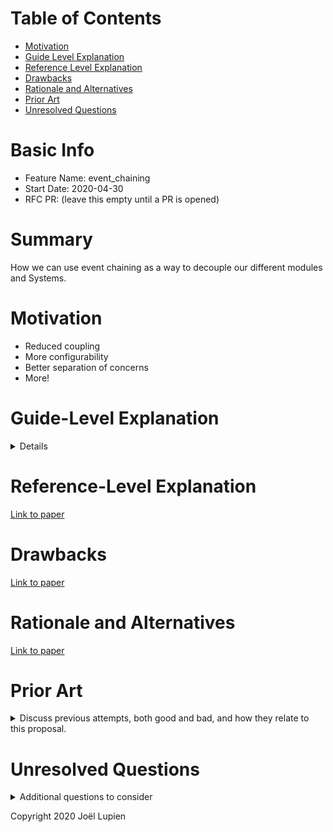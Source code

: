 # Table of Contents

- [Motivation]
- [Guide Level Explanation](#guide-level-explanation)
- [Reference Level Explanation](#reference-level-explanation)
- [Drawbacks]
- [Rationale and Alternatives](#rationale-and-alternatives)
- [Prior Art](#prior-art)
- [Unresolved Questions](#unresolved-questions)

# Basic Info
[basic]: #basic-info

- Feature Name: event_chaining
- Start Date: 2020-04-30
- RFC PR: (leave this empty until a PR is opened)

# Summary
[summary]: #summary

How we can use event chaining as a way to decouple our different
modules and Systems.

# Motivation
[motivation]: #motivation

- Reduced coupling
- More configurability
- Better separation of concerns
- More!

# Guide-Level Explanation
[guide-level-explanation]: #guide-level-explanation
<details>

[Link to paper](https://www.jojolepro.com/event_chaining.pdf)

</details>

# Reference-Level Explanation
[reference-level-explanation]: #reference-level-explanation

[Link to paper](https://www.jojolepro.com/event_chaining.pdf)

# Drawbacks
[drawbacks]: #drawbacks

[Link to paper](https://www.jojolepro.com/event_chaining.pdf)

# Rationale and Alternatives
[rationale-and-alternatives]: #rationale-and-alternatives

[Link to paper](https://www.jojolepro.com/event_chaining.pdf)

# Prior Art
[prior-art]: #prior-art
<details>
<summary>Discuss previous attempts, both good and bad, and how they relate to this proposal.</summary>
The currently EventRetrigger type in Amethyst was the first proof of concept we did at implementing event chains.
We only used it in the UI crate to get a basic idea of how this can work.

After this, I implemented an example UiDriver in a [fork](https://github.com/jojolepro/amethyst/tree/eventchain) and it worked just fine.
</details>

# Unresolved Questions
[unresolved-questions]: #unresolved-questions
<details>
<summary>Additional questions to consider</summary>
The main unresolved question that remains is how we will make
the Systems/Drivers register to the EventChannels.

We have the possibility of doing it automatically in a SystemDesc,
but this doesn't work with Pausable Systems.
</details>

Copyright 2020 Joël Lupien
